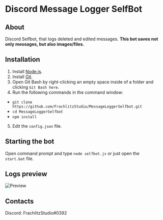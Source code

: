 # Discord Message Logger SelfBot

## About
Discord Selfbot, that logs deleted and edited messages. 
**This bot saves not only messages, but also images/files.**

## Installation
1. Install [Node.js](https://nodejs.org/).
2. Install [Git](https://gitforwindows.org/).
3. Open Git Bash by right-clicking an empty space inside of a folder and clicking ```Git Bash here```.
4. Run the following commands in the command window:
  * ```git clone https://github.com/FrachlitzStudio/MessageLoggerSelfbot.git```
  * ```cd MessageLoggerSelfbot```
  * ```npm install```
5. Edit the ```config.json``` file.

## Starting the bot
Open command prompt and type ```node selfbot.js``` or just open the ```start.bat``` file.

## Logs preview
![Preview](https://i.imgur.com/37sbRfa.png)

## Contacts
Discord: FrachlitzStudio#0392
